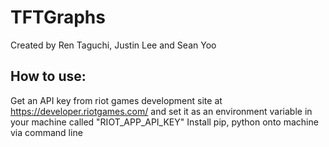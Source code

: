 # TFTGraphs
Created by Ren Taguchi, Justin Lee and Sean Yoo
## How to use:
Get an API key from riot games development site at https://developer.riotgames.com/ and set it as an environment variable in your machine called "RIOT_APP_API_KEY"
Install pip, python onto machine via command line
